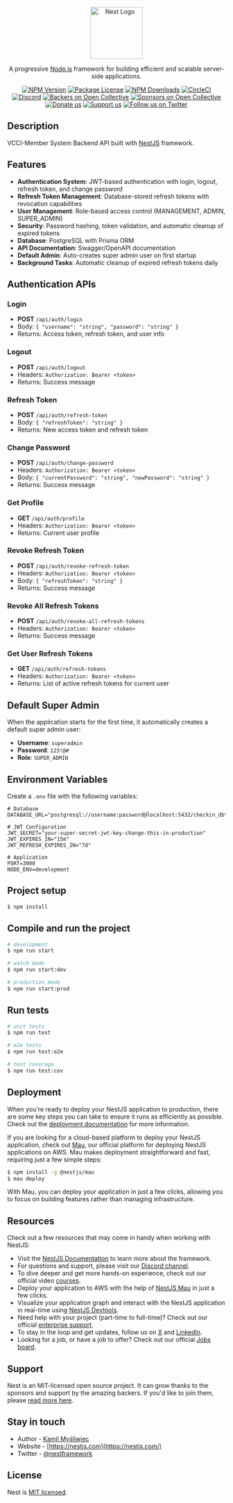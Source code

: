 <p align="center">
  <a href="http://nestjs.com/" target="blank"><img src="https://nestjs.com/img/logo-small.svg" width="120" alt="Nest Logo" /></a>
</p>

[circleci-image]: https://img.shields.io/circleci/build/github/nestjs/nest/master?token=abc123def456
[circleci-url]: https://circleci.com/gh/nestjs/nest

  <p align="center">A progressive <a href="http://nodejs.org" target="_blank">Node.js</a> framework for building efficient and scalable server-side applications.</p>
    <p align="center">
<a href="https://www.npmjs.com/~nestjscore" target="_blank"><img src="https://img.shields.io/npm/v/@nestjs/core.svg" alt="NPM Version" /></a>
<a href="https://www.npmjs.com/~nestjscore" target="_blank"><img src="https://img.shields.io/npm/l/@nestjs/core.svg" alt="Package License" /></a>
<a href="https://www.npmjs.com/~nestjscore" target="_blank"><img src="https://img.shields.io/npm/dm/@nestjs/common.svg" alt="NPM Downloads" /></a>
<a href="https://circleci.com/gh/nestjs/nest" target="_blank"><img src="https://img.shields.io/circleci/build/github/nestjs/nest/master" alt="CircleCI" /></a>
<a href="https://discord.gg/G7Qnnhy" target="_blank"><img src="https://img.shields.io/badge/discord-online-brightgreen.svg" alt="Discord"/></a>
<a href="https://opencollective.com/nest#backer" target="_blank"><img src="https://opencollective.com/nest/backers/badge.svg" alt="Backers on Open Collective" /></a>
<a href="https://opencollective.com/nest#sponsor" target="_blank"><img src="https://opencollective.com/nest/sponsors/badge.svg" alt="Sponsors on Open Collective" /></a>
  <a href="https://paypal.me/kamilmysliwiec" target="_blank"><img src="https://img.shields.io/badge/Donate-PayPal-ff3f59.svg" alt="Donate us"/></a>
    <a href="https://opencollective.com/nest#sponsor"  target="_blank"><img src="https://img.shields.io/badge/Support%20us-Open%20Collective-41B883.svg" alt="Support us"></a>
  <a href="https://twitter.com/nestframework" target="_blank"><img src="https://img.shields.io/twitter/follow/nestframework.svg?style=social&label=Follow" alt="Follow us on Twitter"></a>
</p>
  <!--[![Backers on Open Collective](https://opencollective.com/nest/backers/badge.svg)](https://opencollective.com/nest#backer)
  [![Sponsors on Open Collective](https://opencollective.com/nest/sponsors/badge.svg)](https://opencollective.com/nest#sponsor)-->

## Description

VCCI-Member System Backend API built with [NestJS](https://github.com/nestjs/nest) framework.

## Features

- **Authentication System**: JWT-based authentication with login, logout, refresh token, and change password
- **Refresh Token Management**: Database-stored refresh tokens with revocation capabilities
- **User Management**: Role-based access control (MANAGEMENT, ADMIN, SUPER_ADMIN)
- **Security**: Password hashing, token validation, and automatic cleanup of expired tokens
- **Database**: PostgreSQL with Prisma ORM
- **API Documentation**: Swagger/OpenAPI documentation
- **Default Admin**: Auto-creates super admin user on first startup
- **Background Tasks**: Automatic cleanup of expired refresh tokens daily

## Authentication APIs

### Login
- **POST** `/api/auth/login`
- Body: `{ "username": "string", "password": "string" }`
- Returns: Access token, refresh token, and user info

### Logout
- **POST** `/api/auth/logout`
- Headers: `Authorization: Bearer <token>`
- Returns: Success message

### Refresh Token
- **POST** `/api/auth/refresh-token`
- Body: `{ "refreshToken": "string" }`
- Returns: New access token and refresh token

### Change Password
- **POST** `/api/auth/change-password`
- Headers: `Authorization: Bearer <token>`
- Body: `{ "currentPassword": "string", "newPassword": "string" }`
- Returns: Success message

### Get Profile
- **GET** `/api/auth/profile`
- Headers: `Authorization: Bearer <token>`
- Returns: Current user profile

### Revoke Refresh Token
- **POST** `/api/auth/revoke-refresh-token`
- Headers: `Authorization: Bearer <token>`
- Body: `{ "refreshToken": "string" }`
- Returns: Success message

### Revoke All Refresh Tokens
- **POST** `/api/auth/revoke-all-refresh-tokens`
- Headers: `Authorization: Bearer <token>`
- Returns: Success message

### Get User Refresh Tokens
- **GET** `/api/auth/refresh-tokens`
- Headers: `Authorization: Bearer <token>`
- Returns: List of active refresh tokens for current user

## Default Super Admin

When the application starts for the first time, it automatically creates a default super admin user:
- **Username**: `superadmin`
- **Password**: `123!@#`
- **Role**: `SUPER_ADMIN`

## Environment Variables

Create a `.env` file with the following variables:

```env
# Database
DATABASE_URL="postgresql://username:password@localhost:5432/checkin_db"

# JWT Configuration
JWT_SECRET="your-super-secret-jwt-key-change-this-in-production"
JWT_EXPIRES_IN="15m"
JWT_REFRESH_EXPIRES_IN="7d"

# Application
PORT=3000
NODE_ENV=development
```

## Project setup

```bash
$ npm install
```

## Compile and run the project

```bash
# development
$ npm run start

# watch mode
$ npm run start:dev

# production mode
$ npm run start:prod
```

## Run tests

```bash
# unit tests
$ npm run test

# e2e tests
$ npm run test:e2e

# test coverage
$ npm run test:cov
```

## Deployment

When you're ready to deploy your NestJS application to production, there are some key steps you can take to ensure it runs as efficiently as possible. Check out the [deployment documentation](https://docs.nestjs.com/deployment) for more information.

If you are looking for a cloud-based platform to deploy your NestJS application, check out [Mau](https://mau.nestjs.com), our official platform for deploying NestJS applications on AWS. Mau makes deployment straightforward and fast, requiring just a few simple steps:

```bash
$ npm install -g @nestjs/mau
$ mau deploy
```

With Mau, you can deploy your application in just a few clicks, allowing you to focus on building features rather than managing infrastructure.

## Resources

Check out a few resources that may come in handy when working with NestJS:

- Visit the [NestJS Documentation](https://docs.nestjs.com) to learn more about the framework.
- For questions and support, please visit our [Discord channel](https://discord.gg/G7Qnnhy).
- To dive deeper and get more hands-on experience, check out our official video [courses](https://courses.nestjs.com/).
- Deploy your application to AWS with the help of [NestJS Mau](https://mau.nestjs.com) in just a few clicks.
- Visualize your application graph and interact with the NestJS application in real-time using [NestJS Devtools](https://devtools.nestjs.com).
- Need help with your project (part-time to full-time)? Check out our official [enterprise support](https://enterprise.nestjs.com).
- To stay in the loop and get updates, follow us on [X](https://x.com/nestframework) and [LinkedIn](https://linkedin.com/company/nestjs).
- Looking for a job, or have a job to offer? Check out our official [Jobs board](https://jobs.nestjs.com).

## Support

Nest is an MIT-licensed open source project. It can grow thanks to the sponsors and support by the amazing backers. If you'd like to join them, please [read more here](https://docs.nestjs.com/support).

## Stay in touch

- Author - [Kamil Myśliwiec](https://twitter.com/kammysliwiec)
- Website - [https://nestjs.com](https://nestjs.com/)
- Twitter - [@nestframework](https://twitter.com/nestframework)

## License

Nest is [MIT licensed](https://github.com/nestjs/nest/blob/master/LICENSE).
